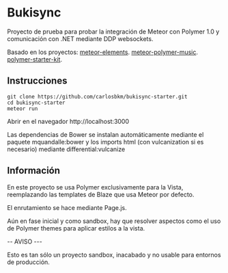 # Bukisync

Proyecto de prueba para probar la integración de Meteor con Polymer 1.0 y comunicación con .NET mediante DDP websockets.

Basado en los proyectos:
 [meteor-elements](https://github.com/atoy40/meteor-elements).
 [meteor-polymer-music](https://github.com/atoy40/meteor-polymer-music).
 [polymer-starter-kit](https://github.com/polymerelements/polymer-starter-kit).

## Instrucciones

```
git clone https://github.com/carlosbkm/bukisync-starter.git
cd bukisync-starter
meteor run
```
Abrir en el navegador http://localhost:3000

Las dependencias de Bower se instalan automáticamente mediante el paquete mquandalle:bower y los imports html (con vulcanization si es necesario) mediante differential:vulcanize

## Información

En este proyecto se usa Polymer exclusivamente para la Vista, reemplazando las templates de Blaze que usa Meteor por defecto.

El enrutamiento se hace mediante Page.js.

Aún en fase inicial y como sandbox, hay que resolver aspectos como el uso de Polymer themes para aplicar estilos a la vista.

-- AVISO ---

Esto es tan sólo un proyecto sandbox, inacabado y no usable para entornos de producción.
